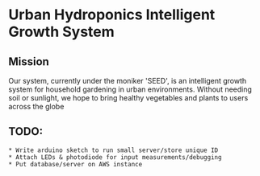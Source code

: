 # Urban Hydroponics Intelligent Growth System
## Mission

Our system, currently under the moniker 'SEED', is an intelligent growth system for household gardening in urban environments. Without needing soil or sunlight, we hope to bring healthy vegetables and plants to users across the globe

## TODO:
    * Write arduino sketch to run small server/store unique ID
    * Attach LEDs & photodiode for input measurements/debugging
    * Put database/server on AWS instance
